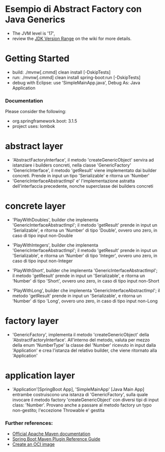 # Esempio di Abstract Factory con Java Generics
* The JVM level is '17', 
* review the [JDK Version Range](https://github.com/spring-projects/spring-framework/wiki/Spring-Framework-Versions#jdk-version-range) on the wiki for more details.

# Getting Started
* build: ./mvnw[.cmmd] clean install [-DskipTests]
* run:   ./mvnw[.cmmd] clean install spring-boot:run [-DskipTests]
* debug with Eclipse: use 'SimpleMainApp.java', Debug As: Java Application

### Documentation
Please consider the following:
* org.springframework.boot: 3.1.5
* project uses: lombok 

# abstract layer
* 'AbstractFactoryInterface', il metodo 'createGenericObject' servira ad istanziare i builders concreti, nella classe 'GenericFactory'
* 'GenericInterface', il metodo 'getResult' viene implementato dai builder concreti. Prende in input un tipo 'Serializable' e ritorna un 'Number'
* 'GenericInterfaceAbstractImpl' e' l'implementazione astratta dell'interfaccia precedente, nonche superclasse dei builders concreti

# concrete layer
* 'PlayWithDoubles', builder che implenenta 'GenericInterfaceAbstractImpl'; il metodo 'getResult' prende in input un 'Serializable', 
                     e ritorna un 'Number' di tipo 'Double', ovvero uno zero, in caso di tipo input non-Double

* 'PlayWithIntegers', builder che implenenta 'GenericInterfaceAbstractImpl'; il metodo 'getResult' prende in input un 'Serializable', 
                     e ritorna un 'Number' di tipo 'Integer', ovvero uno zero, in caso di tipo input non-Integer

* 'PlayWithShort', builder che implenenta 'GenericInterfaceAbstractImpl'; il metodo 'getResult' prende in input un 'Serializable', 
                     e ritorna un 'Number' di tipo 'Short', ovvero uno zero, in caso di tipo input non-Short

* 'PlayWithLong', builder che implenenta 'GenericInterfaceAbstractImpl'; il metodo 'getResult' prende in input un 'Serializable', 
                     e ritorna un 'Number' di tipo 'Long', ovvero uno zero, in caso di tipo input non-Long

# factory layer
* 'GenericFactory', implementa il metodo 'createGenericObject' della 'AbstractFactoryInterface'. All'interno del metodo, valuta
                    per mezzo della enum 'NumberType' la classe del 'Number' ricevuto in input dalla 'Application' e crea l'istanza 
                    del relativo builder, che viene ritornato alla 'Application'

# application layer
* 'Application'[SpringBoot App], 'SimpleMainApp' [Java Main App]
  entrambe costruiscono una istanza di 'GenericFactory', sulla quale invocare il metodo factory 'createGenericObject' con diversi tipi
  di input class: 'Number'. Provano anche a passare al metodo factory un typo non-gestito; l'eccezione Throwable e' gestita


### Further references:
* [Official Apache Maven documentation](https://maven.apache.org/guides/index.html)
* [Spring Boot Maven Plugin Reference Guide](https://docs.spring.io/spring-boot/docs/3.1.5/maven-plugin/reference/html/)
* [Create an OCI image](https://docs.spring.io/spring-boot/docs/3.1.5/maven-plugin/reference/html/#build-image)
